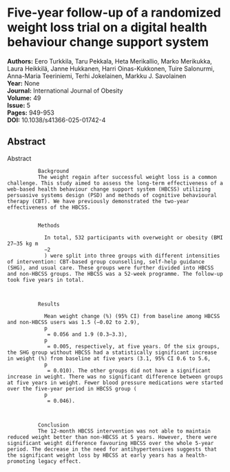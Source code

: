 # Five-year follow-up of a randomized weight loss trial on a digital health behaviour change support system

**Authors:** Eero Turkkila, Taru Pekkala, Heta Merikallio, Marko Merikukka, Laura Heikkilä, Janne Hukkanen, Harri Oinas-Kukkonen, Tuire Salonurmi, Anna-Maria Teeriniemi, Terhi Jokelainen, Markku J. Savolainen  
**Year:** None  
**Journal:** International Journal of Obesity  
**Volume:** 49  
**Issue:** 5  
**Pages:** 949-953  
**DOI:** 10.1038/s41366-025-01742-4  

## Abstract
Abstract
            
              Background
              The weight regain after successful weight loss is a common challenge. This study aimed to assess the long-term effectiveness of a web-based health behaviour change support system (HBCSS) utilizing persuasive systems design (PSD) and methods of cognitive behavioural therapy (CBT). We have previously demonstrated the two-year effectiveness of the HBCSS.
            
            
              Methods
              
                In total, 532 participants with overweight or obesity (BMI 27–35 kg m
                −2
                ) were split into three groups with different intensities of intervention: CBT-based group counselling, self-help guidance (SHG), and usual care. These groups were further divided into HBCSS and non-HBCSS groups. The HBCSS was a 52-week programme. The follow-up took five years in total.
              
            
            
              Results
              
                Mean weight change (%) (95% CI) from baseline among HBCSS and non-HBCSS users was 1.5 (−0.02 to 2.9),
                p
                 = 0.056 and 1.9 (0.3–3.3),
                p
                 = 0.005, respectively, at five years. Of the six groups, the SHG group without HBCSS had a statistically significant increase in weight (%) from baseline at five years (3.1, 95% CI 0.6 to 5.6,
                p
                 = 0.010). The other groups did not have a significant increase in weight. There was no significant difference between groups at five years in weight. Fewer blood pressure medications were started over the five-year period in HBCSS group (
                p
                 = 0.046).
              
            
            
              Conclusion
              The 12-month HBCSS intervention was not able to maintain reduced weight better than non-HBCSS at 5 years. However, there were significant weight difference favouring HBCSS over the whole 5-year period. The decrease in the need for antihypertensives suggests that the significant weight loss by HBCSS at early years has a health-promoting legacy effect.

